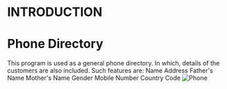 # INTRODUCTION
# Phone Directory
  This program is used as a general phone directory. In which, details of the customers are also included. Such features are:
  Name
  Address
  Father's Name
  Mother's Name
  Gender
  Mobile Number
  Country Code
![Phone](https://user-images.githubusercontent.com/61428299/114853516-7df07a80-9e01-11eb-8316-6feca901fc0e.jpg)
